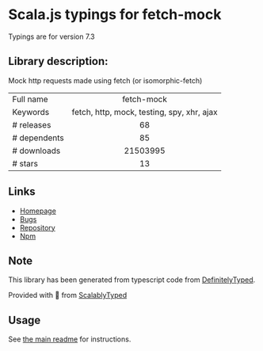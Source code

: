 
# Scala.js typings for fetch-mock

Typings are for version 7.3

## Library description:
Mock http requests made using fetch (or isomorphic-fetch)

|                    |                 |
| ------------------ | :-------------: |
| Full name          | fetch-mock |
| Keywords           | fetch, http, mock, testing, spy, xhr, ajax |
| # releases         | 68 |
| # dependents       | 85 |
| # downloads        | 21503995 |
| # stars            | 13 |

## Links
- [Homepage](http://www.wheresrhys.co.uk/fetch-mock)
- [Bugs](https://github.com/wheresrhys/fetch-mock/issues)
- [Repository](https://github.com/wheresrhys/fetch-mock)
- [Npm](https://www.npmjs.com/package/fetch-mock)
    


## Note
This library has been generated from typescript code from [DefinitelyTyped](https://definitelytyped.org).

Provided with :purple_heart: from [ScalablyTyped](https://github.com/oyvindberg/ScalablyTyped)

## Usage
See [the main readme](../../readme.md) for instructions.


